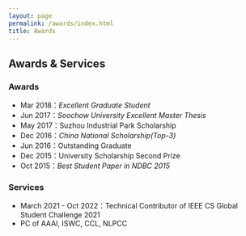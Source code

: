 ```yaml
---
layout: page
permalink: /awards/index.html
title: Awards
---
```


## Awards & Services

### Awards

- Mar 2018：*Excellent Graduate Student*
- Jun 2017：*Soochow University Excellent Master Thesis*
- May 2017：Suzhou Industrial Park Scholarship
- Dec 2016：*China National Scholarship(Top-3)*
- Jun 2016：Outstanding Graduate
- Dec 2015：University Scholarship Second Prize
- Oct 2015：*Best Student Paper in NDBC 2015*<br>

### Services

- March 2021 - Oct 2022：Technical Contributor of IEEE CS Global Student Challenge 2021
- PC of AAAI, ISWC, CCL, NLPCC
